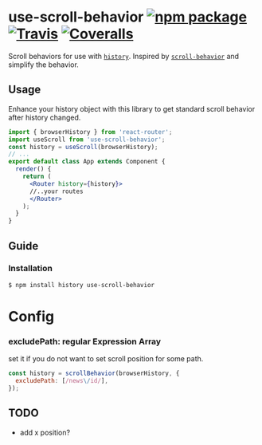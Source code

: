 # use-scroll-behavior [![npm package][npm-badge]][npm] [![Travis][build-badge]][build] [![Coveralls][coveralls-badge]][coveralls]

Scroll behaviors for use with [`history`](https://github.com/reactjs/history). Inspired by [`scroll-behavior`](https://github.com/taion/scroll-behavior) and simplify the behavior.

## Usage

Enhance your history object with this library to get standard scroll behavior after history changed.

```jsx
import { browserHistory } from 'react-router';
import useScroll from 'use-scroll-behavior';
const history = useScroll(browserHistory);
// ...
export default class App extends Component {
  render() {
    return (
      <Router history={history}>
      //..your routes
      </Router>
    );
  }
}
```

## Guide

### Installation

```
$ npm install history use-scroll-behavior
```

# Config
### excludePath: regular Expression Array
set it if you do not want to set scroll position for some path.
```js
const history = scrollBehavior(browserHistory, {
  excludePath: [/news\/id/],
});
```
## TODO
* add x position?

[npm-badge]: https://img.shields.io/npm/v/use-scroll-behavior.svg?style=flat-square
[npm]: https://www.npmjs.com/package/use-scroll-behavior

[build-badge]: https://img.shields.io/travis/blackbing/use-scroll-behavior/master.svg?style=flat-square
[build]: https://travis-ci.org/blackbing/use-scroll-behavior

[coveralls-badge]: https://img.shields.io/coveralls/blackbing/use-scroll-behavior/master.svg?style=flat-square
[coveralls]: https://coveralls.io/github/blackbing/use-scroll-behavior?branch=master
